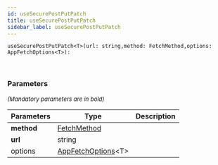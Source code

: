 ```yaml
---
id: useSecurePostPutPatch
title: useSecurePostPutPatch
sidebar_label: useSecurePostPutPatch
---
```


```tsx
useSecurePostPutPatch<T>(url: string,method: FetchMethod,options: AppFetchOptions<T>): 
```
<br/>



### Parameters

<font size="2"><i>(Mandatory parameters are in bold)</i></font>

| Parameters | Type | Description |
| --------- | ---- | ----------- |
| **method** | [FetchMethod](/framework-api/types/FetchMethod.md) |  |
| **url** | string |  |
| options | [AppFetchOptions](/framework-api/interfaces/AppFetchOptions.md)<T\> |  |
